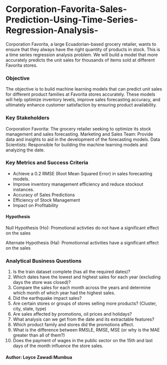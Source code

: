 # Corporation-Favorita-Sales-Prediction-Using-Time-Series-Regression-Analysis-

Corporation Favorita, a large Ecuadorian-based grocery retailer, wants to ensure that they always have the right quantity of products in stock. This is a time series regression analysis problem. We will build a model that more accurately predicts the unit sales for thousands of items sold at different Favorita stores.

### Objective

The objective is to build machine learning models that can predict unit sales for different product families at Favorita stores accurately. These models will help optimize inventory levels, improve sales forecasting accuracy, and ultimately enhance customer satisfaction by ensuring product availability.

### Key Stakeholders

Corporation Favorita: The grocery retailer seeking to optimize its stock management and sales forecasting.
Marketing and Sales Team: Provide data and insights to aid in the development of the forecasting models.
Data Scientists: Responsible for building the machine learning models and analyzing the date.

### Key Metrics and Success Criteria

- Achieve a 0.2 RMSE (Root Mean Squared Error) in sales forecasting models.
- Improve inventory management efficiency and reduce stockout instances.
- Accuracy of Sales Predictions
- Efficiency of Stock Management
- Impact on Profitability

#### Hypothesis
Null Hypothesis (Ho): Promotional activties do not have a significant effect on the sales

Alternate Hypothesis (Ha): Promotionnal activities have a significant effect on the sales

### Analytical Business Questions

1. Is the train dataset complete (has all the required dates)?
2. Which dates have the lowest and highest sales for each year (excluding days the store was closed)?
3. Compare the sales for each month across the years and determine which month of which year had the highest sales.
4. Did the earthquake impact sales?
5. Are certain stores or groups of stores selling more products? (Cluster, city, state, type)
6. Are sales affected by promotions, oil prices and holidays?
7. What analysis can we get from the date and its extractable features?
8. Which product family and stores did the promotions affect.
9. What is the difference between RMSLE, RMSE, MSE (or why is the MAE greater than all of them?)
10. Does the payment of wages in the public sector on the 15th and last days of the month influence the store sales.

#### Author: Loyce Zawadi Mumbua

